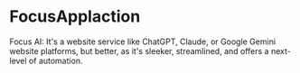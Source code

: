 # FocusApplaction
Focus AI: It's a website service like ChatGPT, Claude, or Google Gemini website platforms, but better, as it's sleeker, streamlined, and offers a next-level of automation. 
